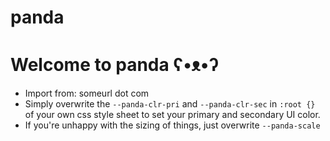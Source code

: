 # panda
# Welcome to panda ʕ•ᴥ•ʔ

- Import from: someurl dot com
- Simply overwrite the `--panda-clr-pri` and `--panda-clr-sec` in `:root {}` of your own css style sheet to set your primary and secondary UI color.
- If you're unhappy with the sizing of things, just overwrite `--panda-scale`

